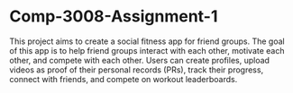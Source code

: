 # Comp-3008-Assignment-1

This project aims to create a social fitness app for friend groups. The goal of this app is to help friend groups interact with each other, motivate each other, and compete with each other. Users can create profiles, upload videos as proof of their personal records (PRs), track their progress, connect with friends, and compete on workout leaderboards.
